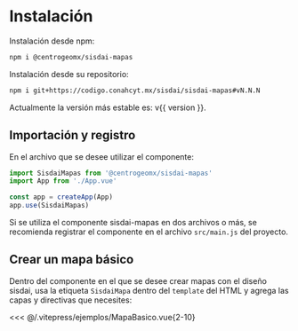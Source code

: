 <script setup>
import MapaBasico from "./../.vitepress/ejemplos/MapaBasico.vue";
import { version } from './../../package.json'
</script>

# Instalación

Instalación desde npm:

```sh
npm i @centrogeomx/sisdai-mapas
```

Instalación desde su repositorio:

```sh
npm i git+https://codigo.conahcyt.mx/sisdai/sisdai-mapas#vN.N.N
```

Actualmente la versión más estable es: v{{ version }}.

## Importación y registro

En el archivo que se desee utilizar el componente:

```js
import SisdaiMapas from '@centrogeomx/sisdai-mapas'
import App from './App.vue'

const app = createApp(App)
app.use(SisdaiMapas)
```

Si se utiliza el componente sisdai-mapas en dos archivos o más, se recomienda
registrar el componente en el archivo `src/main.js` del proyecto.

## Crear un mapa básico

Dentro del componente en el que se desee crear mapas con el diseño sisdai, usa
la etiqueta `SisdaiMapa` dentro del `template` del HTML y agrega las capas y
directivas que necesites:

<MapaBasico />

<<< @/.vitepress/ejemplos/MapaBasico.vue{2-10}

<!-- ## Documentación en local

Para revisar la documentación en local primero clona este repositorio y accede a
la carpeta del proyecto con:

```bash
git clone https://codigo.conahcyt.mx/sisdai/sisdai-mapas.git
cd sisdai-mapas
```

Seguido de la instalación de las dependencias y ejecución de vuepress:

```bash
npm install
npm run docs
``` -->

<!-- Se habilitara en [localhost:5173](http://localhost:5173) (por defecto). -->
